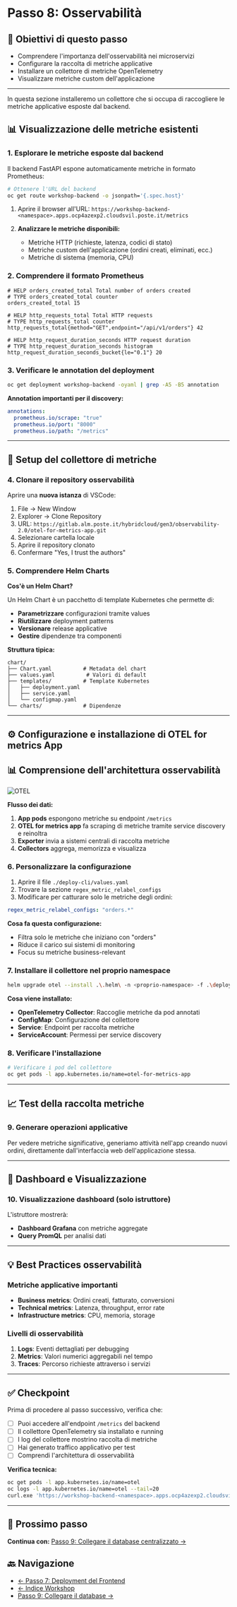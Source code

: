 # Passo 8: Osservabilità

## 🎯 Obiettivi di questo passo

- Comprendere l'importanza dell'osservabilità nei microservizi
- Configurare la raccolta di metriche applicative
- Installare un collettore di metriche OpenTelemetry
- Visualizzare metriche custom dell'applicazione

---

In questa sezione installeremo un collettore che si occupa di raccogliere le metriche applicative esposte dal backend.

## 📊 Visualizzazione delle metriche esistenti

### 1. Esplorare le metriche esposte dal backend

Il backend FastAPI espone automaticamente metriche in formato Prometheus:

```bash
# Ottenere l'URL del backend
oc get route workshop-backend -o jsonpath='{.spec.host}'
```

1. Aprire il browser all'URL: `https://workshop-backend-<namespace>.apps.ocp4azexp2.cloudsvil.poste.it/metrics`

2. **Analizzare le metriche disponibili:**
   - Metriche HTTP (richieste, latenza, codici di stato)
   - Metriche custom dell'applicazione (ordini creati, eliminati, ecc.)
   - Metriche di sistema (memoria, CPU)

### 2. Comprendere il formato Prometheus

```
# HELP orders_created_total Total number of orders created
# TYPE orders_created_total counter
orders_created_total 15

# HELP http_requests_total Total HTTP requests
# TYPE http_requests_total counter  
http_requests_total{method="GET",endpoint="/api/v1/orders"} 42

# HELP http_request_duration_seconds HTTP request duration
# TYPE http_request_duration_seconds histogram
http_request_duration_seconds_bucket{le="0.1"} 20
```

### 3. Verificare le annotation del deployment

```bash
oc get deployment workshop-backend -oyaml | grep -A5 -B5 annotation
```

**Annotation importanti per il discovery:**
```yaml
annotations:
  prometheus.io/scrape: "true"
  prometheus.io/port: "8000"  
  prometheus.io/path: "/metrics"
```

---

## 🔧 Setup del collettore di metriche

### 4. Clonare il repository osservabilità

Aprire una **nuova istanza** di VSCode:

1. File → New Window
2. Explorer → Clone Repository  
3. URL: `https://gitlab.alm.poste.it/hybridcloud/gen3/observability-2.0/otel-for-metrics-app.git`
4. Selezionare cartella locale
5. Aprire il repository clonato
6. Confermare "Yes, I trust the authors"

### 5. Comprendere Helm Charts

**Cos'è un Helm Chart?**

Un Helm Chart è un pacchetto di template Kubernetes che permette di:
- **Parametrizzare** configurazioni tramite values
- **Riutilizzare** deployment patterns
- **Versionare** release applicative
- **Gestire** dipendenze tra componenti

**Struttura tipica:**
```
chart/
├── Chart.yaml          # Metadata del chart
├── values.yaml          # Valori di default
├── templates/          # Template Kubernetes
│   ├── deployment.yaml
│   ├── service.yaml
│   └── configmap.yaml
└── charts/             # Dipendenze
```

---

## ⚙️ Configurazione e installazione di OTEL for metrics App

## 📊 Comprensione dell'architettura osservabilità

![OTEL](../imgs/architecture-with-router.png)

**Flusso dei dati:**
1. **App pods** espongono metriche su endpoint `/metrics`
2. **OTEL for metrics app** fa scraping di metriche tramite service discovery e reinoltra
3. **Exporter** invia a sistemi centrali di raccolta metriche
4. **Collectors** aggrega, memorizza e visualizza

### 6. Personalizzare la configurazione

1. Aprire il file `./deploy-cli/values.yaml`
2. Trovare la sezione `regex_metric_relabel_configs`
3. Modificare per catturare solo le metriche degli ordini:

```yaml
regex_metric_relabel_configs: "orders.*"
```

**Cosa fa questa configurazione:**
- Filtra solo le metriche che iniziano con "orders"
- Riduce il carico sui sistemi di monitoring
- Focus su metriche business-relevant

### 7. Installare il collettore nel proprio namespace

```bash
helm upgrade otel --install .\.helm\ -n <proprio-namespace> -f .\deploy-cli\values.yaml
```

**Cosa viene installato:**
- **OpenTelemetry Collector**: Raccoglie metriche da pod annotati
- **ConfigMap**: Configurazione del collettore
- **Service**: Endpoint per raccolta metriche
- **ServiceAccount**: Permessi per service discovery

### 8. Verificare l'installazione

```bash
# Verificare i pod del collettore
oc get pods -l app.kubernetes.io/name=otel-for-metrics-app
```

---

## 📈 Test della raccolta metriche

### 9. Generare operazioni applicative

Per vedere metriche significative, generiamo attività nell'app creando nuovi ordini, direttamente dall'interfaccia web dell'applicazione stessa.

---

## 🎯 Dashboard e Visualizzazione

### 10. Visualizzazione dashboard (**solo istruttore**)

L'istruttore mostrerà:
- **Dashboard Grafana** con metriche aggregate
- **Query PromQL** per analisi dati

---

## 💡 Best Practices osservabilità

### Metriche applicative importanti

- **Business metrics**: Ordini creati, fatturato, conversioni
- **Technical metrics**: Latenza, throughput, error rate  
- **Infrastructure metrics**: CPU, memoria, storage

### Livelli di osservabilità

1. **Logs**: Eventi dettagliati per debugging
2. **Metrics**: Valori numerici aggregabili nel tempo
3. **Traces**: Percorso richieste attraverso i servizi

---

## ✅ Checkpoint

Prima di procedere al passo successivo, verifica che:

- [ ] Puoi accedere all'endpoint `/metrics` del backend
- [ ] Il collettore OpenTelemetry sia installato e running
- [ ] I log del collettore mostrino raccolta di metriche
- [ ] Hai generato traffico applicativo per test
- [ ] Comprendi l'architettura di osservabilità

**Verifica tecnica:**
```bash
oc get pods -l app.kubernetes.io/name=otel
oc logs -l app.kubernetes.io/name=otel --tail=20
curl.exe 'https://workshop-backend-<namespace>.apps.ocp4azexp2.cloudsvil.poste.it/metrics' | grep orders
```

---

## 🚀 Prossimo passo

**Continua con:** [Passo 9: Collegare il database centralizzato →](./passo-9-database-switch.md)

## 🔙 Navigazione

- [← Passo 7: Deployment del Frontend](./passo-7-frontend.md)
- [← Indice Workshop](./README.md)
- [Passo 9: Collegare il database →](./passo-9-database-switch.md)